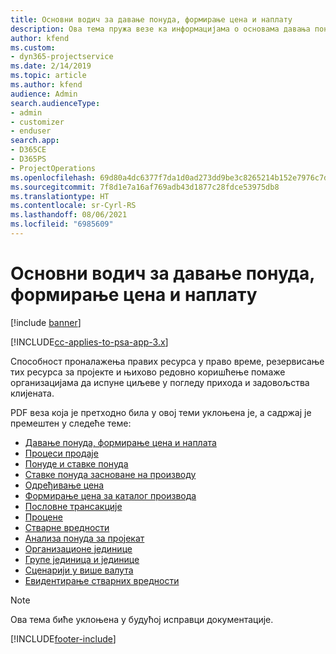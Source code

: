 ```yaml
---
title: Основни водич за давање понуда, формирање цена и наплату
description: Ова тема пружа везе ка информацијама о основама давања понуда, формирања цена и наплате у апликацији Project Service Automation.
author: kfend
ms.custom:
- dyn365-projectservice
ms.date: 2/14/2019
ms.topic: article
ms.author: kfend
audience: Admin
search.audienceType:
- admin
- customizer
- enduser
search.app:
- D365CE
- D365PS
- ProjectOperations
ms.openlocfilehash: 69d80a4dc6377f7da1d0ad273dd9be3c8265214b152e7976c7d0c73e46a7dbd1
ms.sourcegitcommit: 7f8d1e7a16af769adb43d1877c28fdce53975db8
ms.translationtype: HT
ms.contentlocale: sr-Cyrl-RS
ms.lasthandoff: 08/06/2021
ms.locfileid: "6985609"
---
```

# <a name="basic-guide-to-quoting-pricing-and-billing"></a>Основни водич за давање понуда, формирање цена и наплату

[!include [banner](../../includes/psa-now-project-operations.md)]

[!INCLUDE[cc-applies-to-psa-app-3.x](../../includes/cc-applies-to-psa-app-3x.md)]

Способност проналажења правих ресурса у право време, резервисање тих ресурса за пројекте и њихово редовно коришћење помаже организацијама да испуне циљеве у погледу прихода и задовољства клијената. 

PDF веза која је претходно била у овој теми уклоњена је, а садржај је премештен у следеће теме:

- [Давање понуда, формирање цена и наплата](../quote-bill-price.md)
- [Процеси продаје](../basic-sales-process.md)
- [Понуде и ставке понуда](../basic-quote-lines.md)
- [Ставке понуда засноване на производу](../product-based-quote-lines.md)
- [Одређивање цена](../basic-pricing.md)
- [Формирање цена за каталог производа](../product-catalog-pricing.md)
- [Пословне трансакције](../basic-business-transactions.md)
- [Процене](../estimates.md)
- [Стварне вредности](../actuals.md)
- [Анализа понуда за пројекат](../basic-analyzing-quotes.md)
- [Организационе јединице](../advanced-organizational.md)
- [Групе јединица и јединице](../advanced-units.md)
- [Сценарији у више валута](../advanced-currency.md)
- [Евидентирање стварних вредности](../advanced-actuals.md)

> [!NOTE]
> Ова тема биће уклоњена у будућој исправци документације. 


[!INCLUDE[footer-include](../../includes/footer-banner.md)]